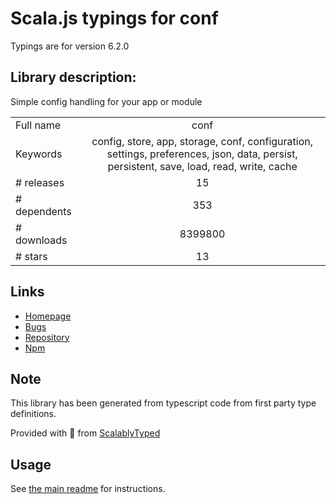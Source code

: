 
# Scala.js typings for conf

Typings are for version 6.2.0

## Library description:
Simple config handling for your app or module

|                    |                 |
| ------------------ | :-------------: |
| Full name          | conf |
| Keywords           | config, store, app, storage, conf, configuration, settings, preferences, json, data, persist, persistent, save, load, read, write, cache |
| # releases         | 15 |
| # dependents       | 353 |
| # downloads        | 8399800 |
| # stars            | 13 |

## Links
- [Homepage](https://github.com/sindresorhus/conf#readme)
- [Bugs](https://github.com/sindresorhus/conf/issues)
- [Repository](https://github.com/sindresorhus/conf)
- [Npm](https://www.npmjs.com/package/conf)
    


## Note
This library has been generated from typescript code from first party type definitions.

Provided with :purple_heart: from [ScalablyTyped](https://github.com/oyvindberg/ScalablyTyped)

## Usage
See [the main readme](../../readme.md) for instructions.


